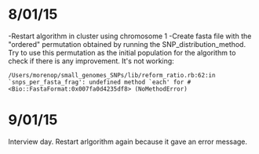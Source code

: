 8/01/15
====

-Restart algorithm in cluster using chromosome 1
-Create fasta file with the "ordered" permutation obtained by running the SNP_distribution_method. Try to use this permutation as the initial population for the algorithm to check if there is any improvement. It's not working: 
```
/Users/morenop/small_genomes_SNPs/lib/reform_ratio.rb:62:in `snps_per_fasta_frag': undefined method `each' for #<Bio::FastaFormat:0x007fa0d4235df8> (NoMethodError)
```

9/01/15
====

Interview day. 
Restart arlgorithm again because it gave an error message. 